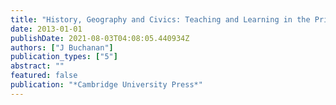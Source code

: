 ```yaml
---
title: "History, Geography and Civics: Teaching and Learning in the Primary Years"
date: 2013-01-01
publishDate: 2021-08-03T04:08:05.440934Z
authors: ["J Buchanan"]
publication_types: ["5"]
abstract: ""
featured: false
publication: "*Cambridge University Press*"
---
```


